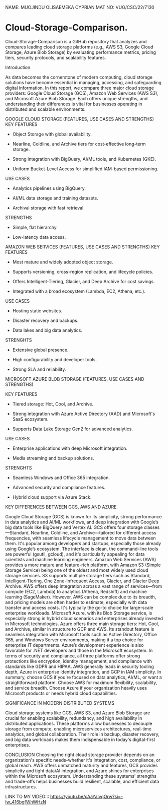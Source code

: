 NAME: MUOJINDU OLISAEMEKA CYPRIAN
MAT NO: VUG/CSC/22/7130

# Cloud-Storage-Comparison.
Cloud-Storage-Comparison is a GitHub repository that analyzes and compares leading cloud storage platforms (e.g., AWS S3, Google Cloud Storage, Azure Blob Storage) by evaluating performance metrics, pricing tiers, security protocols, and scalability features.

Introduction

As data becomes the cornerstone of modern computing, cloud storage solutions have become essential in managing, accessing, and safeguarding digital information. In this report, we compare three major cloud storage providers: Google Cloud Storage (GCS), Amazon Web Services (AWS S3), and Microsoft Azure Blob Storage. Each offers unique strengths, and understanding their differences is vital for businesses operating in distributed and scalable environments.

GOOGLE CLOUD STORAGE (FEATURES, USE CASES AND STRENGTHS)
KEY FEATURES

-	Object Storage with global availability.

-	Nearline, Coldline, and Archive tiers for cost-effective long-term storage.

-	Strong integration with BigQuery, AI/ML tools, and Kubernetes (GKE).

-	Uniform Bucket-Level Access for simplified IAM-based permissioning.

USE CASES

-	Analytics pipelines using BigQuery.

-	AI/ML data storage and training datasets.

-	Archival storage with fast retrieval.

STRENGTHS
-	Simple, flat hierarchy.

-	Low-latency data access.


AMAZON WEB SERVICES (FEATURES, USE CASES AND STRENGTHS)
KEY FEATURES
-	Most mature and widely adopted object storage.

-	Supports versioning, cross-region replication, and lifecycle policies.

-	Offers Intelligent-Tiering, Glacier, and Deep Archive for cost savings.

-	Integrated with a broad ecosystem (Lambda, EC2, Athena, etc.).

USE CASES
-	Hosting static websites.

-	Disaster recovery and backups.

-	Data lakes and big data analytics.

STRENGHTS
-	Extensive global presence.

-	High configurability and developer tools.

-	Strong SLA and reliability.

MICROSOFT AZURE BLOB STORAGE (FEATURES, USE CASES AND STRENGTHS)

KEY FEATURES
-	Tiered storage: Hot, Cool, and Archive.

-	Strong integration with Azure Active Directory (AAD) and Microsoft's SaaS ecosystem.

-	Supports Data Lake Storage Gen2 for advanced analytics.

USE CASES
-	Enterprise applications with deep Microsoft integration.

-	Media streaming and backup solutions.

STRENGHTS
-	Seamless Windows and Office 365 integration.

-	Advanced security and compliance features.

-	Hybrid cloud support via Azure Stack.


KEY DIFFERENCES BETWEEN GCS, AWS AND AZURE

Google Cloud Storage (GCS) is known for its simplicity, strong performance in data analytics and AI/ML workflows, and deep integration with Google’s big data tools like BigQuery and Vertex AI. GCS offers four storage classes—Standard, Nearline, Coldline, and Archive—tailored for different access frequencies, with seamless lifecycle management to move data between them. It's popular among developers and startups, especially those already using Google’s ecosystem. The interface is clean, the command-line tools are powerful (gsutil, gcloud), and it's particularly appealing for data scientists and machine learning engineers.
Amazon Web Services (AWS) provides a more mature and feature-rich platform, with Amazon S3 (Simple Storage Service) being one of the oldest and most widely used cloud storage services. S3 supports multiple storage tiers such as Standard, Intelligent-Tiering, One Zone-Infrequent Access, Glacier, and Glacier Deep Archive. AWS offers deep integration across a vast range of services—from compute (EC2, Lambda) to analytics (Athena, Redshift) and machine learning (SageMaker). However, AWS can be complex due to its breadth, and pricing models are often harder to estimate, especially with data transfer and access costs. It's typically the go-to choice for large-scale enterprise workloads.
Microsoft Azure, with its Blob Storage service, is especially strong in hybrid cloud scenarios and enterprises already invested in Microsoft technologies. Azure offers three main storage tiers: Hot, Cool, and Archive, similar in structure to GCP and AWS. Its standout feature is seamless integration with Microsoft tools such as Active Directory, Office 365, and Windows Server environments, making it a top choice for enterprise IT departments. Azure’s development experience is also favorable for .NET developers and those in the Microsoft ecosystem.
In terms of security and compliance, all three platforms offer strong protections like encryption, identity management, and compliance with standards like GDPR and HIPAA. AWS generally leads in security tooling depth, Azure in enterprise identity integration, and GCP in IAM simplicity.
In summary, choose GCS if you're focused on data analytics, AI/ML, or want a straightforward platform. Choose AWS for maximum flexibility, scalability, and service breadth. Choose Azure if your organization heavily uses Microsoft products or needs hybrid cloud capabilities.

SIGNIFICANCE IN MODERN DISTRIBUTED SYSTEMS

Cloud storage systems like GCS, AWS S3, and Azure Blob Storage are crucial for enabling scalability, redundancy, and high availability in distributed applications. These platforms allow businesses to decouple storage from compute, enabling microservices architectures, real-time analytics, and global collaboration. Their role in backup, disaster recovery, and big data workloads makes them indispensable in today's digital-first enterprises.

CONCLUSION
Choosing the right cloud storage provider depends on an organization's specific needs-whether it's integration, cost, compliance, or global reach. AWS offers unmatched maturity and features, GCS provides simplicity and tight data/AI integration, and Azure shines for enterprises within the Microsoft ecosystem. Understanding these systems' strengths and trade-offs helps businesses build resilient, scalable, and efficient data infrastructures.



LINK TO MY VIDEO::: https://youtu.be/cAaYalvqOrw?si=-Iw_416bgfWhWHzN


